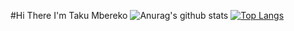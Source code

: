 #Hi There I'm Taku Mbereko
![Anurag's github stats](https://github-readme-stats.vercel.app/api?username=W1Z4RD-bytes&show_icons=true&theme=radical)
[![Top Langs](https://github-readme-stats.vercel.app/api/top-langs/?username=W1Z4RD-bytes&layout=compact)](https://github.com/anuraghazra/github-readme-stats)
